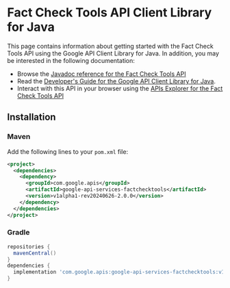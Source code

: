 # Fact Check Tools API Client Library for Java



This page contains information about getting started with the Fact Check Tools API
using the Google API Client Library for Java. In addition, you may be interested
in the following documentation:

* Browse the [Javadoc reference for the Fact Check Tools API][javadoc]
* Read the [Developer's Guide for the Google API Client Library for Java][google-api-client].
* Interact with this API in your browser using the [APIs Explorer for the Fact Check Tools API][api-explorer]

## Installation

### Maven

Add the following lines to your `pom.xml` file:

```xml
<project>
  <dependencies>
    <dependency>
      <groupId>com.google.apis</groupId>
      <artifactId>google-api-services-factchecktools</artifactId>
      <version>v1alpha1-rev20240626-2.0.0</version>
    </dependency>
  </dependencies>
</project>
```

### Gradle

```gradle
repositories {
  mavenCentral()
}
dependencies {
  implementation 'com.google.apis:google-api-services-factchecktools:v1alpha1-rev20240626-2.0.0'
}
```

[javadoc]: https://googleapis.dev/java/google-api-services-factchecktools/latest/index.html
[google-api-client]: https://github.com/googleapis/google-api-java-client/
[api-explorer]: https://developers.google.com/apis-explorer/#p/factchecktools/v1/
